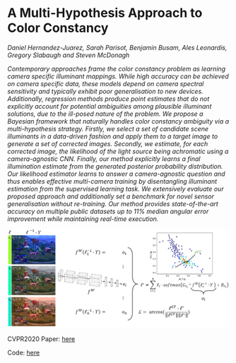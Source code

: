 # **A Multi-Hypothesis Approach to Color Constancy**

*Daniel Hernandez-Juarez, Sarah Parisot, Benjamin Busam, Ales Leonardis, Gregory Slabaugh and Steven McDonagh*


*Contemporary approaches frame the color constancy problem as learning camera specific illuminant mappings. While high accuracy can be achieved on camera specific data, these models depend on camera spectral sensitivity and typically exhibit poor generalisation to new devices. Additionally, regression methods produce point estimates that do not explicitly account for potential ambiguities among plausible illuminant solutions, due to the ill-posed nature of the problem. We propose a Bayesian framework that naturally handles color constancy ambiguity via a multi-hypothesis strategy. Firstly, we select a set of candidate scene illuminants in a data-driven fashion and apply them to a target image to generate a set of corrected images. Secondly, we estimate, for each corrected image, the likelihood of the light source being achromatic using a camera-agnostic CNN. Finally, our method explicitly learns a final illumination estimate from the generated posterior probability distribution. Our likelihood estimator learns to answer a camera-agnostic question and thus enables effective multi-camera training by disentangling illuminant estimation from the supervised learning task. We extensively evaluate our proposed approach and additionally set a benchmark for novel sensor generalisation without re-training. Our method provides state-of-the-art accuracy on multiple public datasets up to 11% median angular error improvement while maintaining real-time execution.*


![candidate_selection](candidate_selection.png)

CVPR2020 Paper: [here](https://arxiv.org/abs/2002.12896 "A Multi-Hypothesis Approach to Color Constancy paper")


Code: [here](https://github.com/huawei-noah/multi_hyp_cc "A Multi-Hypothesis Approach to Color Constancy code")
